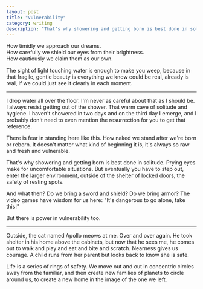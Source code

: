 ```yaml
---
layout: post
title: "Vulnerability"
category: writing
description: "That's why showering and getting born is best done in solitude. Prying eyes make for uncomfortable situations."
---
```


How timidly we approach our dreams.  
How carefully we shield our eyes from their brightness.  
How cautiously we claim them as our own.

The sight of light touching water is enough to make you weep, because in that fragile, gentle beauty is everything we know could be real, already is real, if we could just see it clearly in each moment.

---

I drop water all over the floor. I'm never as careful about that as I should be. I always resist getting out of the shower. That warm cave of solitude and hygiene. I haven't showered in two days and on the third day I emerge, and I probably don't need to even mention the resurrection for you to get that reference.

There is fear in standing here like this. How naked we stand after we're born or reborn. It doesn't matter what kind of beginning it is, it's always so raw and fresh and vulnerable.

That's why showering and getting born is best done in solitude. Prying eyes make for uncomfortable situations. But eventually you have to step out, enter the larger environment, outside of the shelter of locked doors, the safety of resting spots.

And what then? Do we bring a sword and shield? Do we bring armor? The video games have wisdom for us here: "It's dangerous to go alone, take this!"

But there is power in vulnerability too.

---

Outside, the cat named Apollo meows at me. Over and over again. He took shelter in his home above the cabinets, but now that he sees me, he comes out to walk and play and eat and bite and scratch. Nearness gives us courage. A child runs from her parent but looks back to know she is safe.

Life is a series of rings of safety. We move out and out in concentric circles away from the familiar, and then create new families of planets to circle around us, to create a new home in the image of the one we left.
